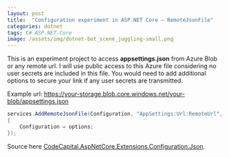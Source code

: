 ```yaml
---
layout: post
title:  "Configuration experiment in ASP.NET Core – RemoteJsonFile"
categories: dotnet
tags: C# ASP.NET-Core
image: /assets/img/dotnet-bot_scene_juggling-small.png
---
```

This is an experiment project to access **appsettings.json** from Azure Blob or any remote url. I will use public access to this Azure file considering no user secrets are included in this file. You would need to add additional options to secure your link if any user secrets are transmitted.

Example url: https://your-storage.blob.core.windows.net/your-blob/appsettings.json

```csharp
services.AddRemoteJsonFile(Configuration, "AppSettings:Url:RemoteUrl", options =>
{
    Configuration = options;
});
```

Source here [CodeCapital.AspNetCore.Extensions.Configuration.Json](https://github.com/codecapital/CodeCapital.AspNetCore/tree/net5.0/src/CodeCapital.AspNetCore.Extensions.Configuration.Json).